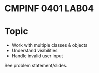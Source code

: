 # CMPINF 0401 LAB04

# Topic
- Work with multiple classes & objects
- Understand visibilities
- Handle invalid user input

See problem statement/slides.
